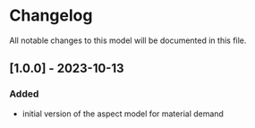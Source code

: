 # Changelog
All notable changes to this model will be documented in this file.

## [1.0.0] - 2023-10-13

### Added
- initial version of the aspect model for material demand